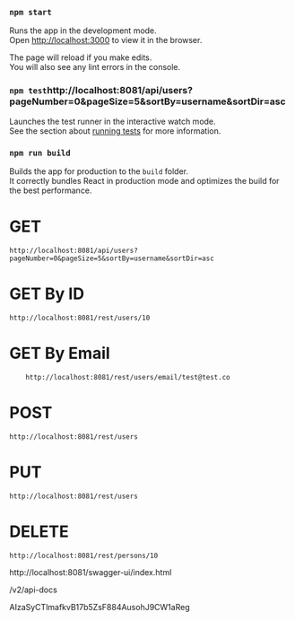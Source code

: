 ### `npm start`

Runs the app in the development mode.<br />
Open [http://localhost:3000](http://localhost:3000) to view it in the browser.

The page will reload if you make edits.<br />
You will also see any lint errors in the console.

### `npm test`http://localhost:8081/api/users?pageNumber=0&pageSize=5&sortBy=username&sortDir=asc

Launches the test runner in the interactive watch mode.<br />
See the section about [running tests](https://facebook.github.io/create-react-app/docs/running-tests) for more information.

### `npm run build`

Builds the app for production to the `build` folder.<br />
It correctly bundles React in production mode and optimizes the build for the best performance.

# GET
    http://localhost:8081/api/users?pageNumber=0&pageSize=5&sortBy=username&sortDir=asc
    
# GET By ID
	http://localhost:8081/rest/users/10

# GET By Email
		http://localhost:8081/rest/users/email/test@test.co
	
# POST
	http://localhost:8081/rest/users

# PUT
	http://localhost:8081/rest/users

# DELETE
	http://localhost:8081/rest/persons/10
	
	
	
http://localhost:8081/swagger-ui/index.html

/v2/api-docs



AIzaSyCTlmafkvB17b5ZsF884AusohJ9CW1aReg